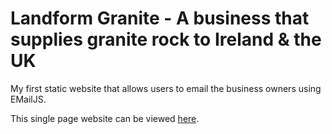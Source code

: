 # Landform Granite - A business that supplies granite rock to Ireland & the UK

My first static website that allows users to email the business owners using EMailJS.

This single page website can be viewed [here](https://shadyxstep.github.io/landform-granite/).

